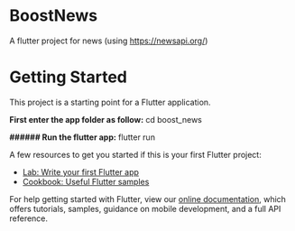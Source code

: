 # BoostNews

A flutter project for news (using https://newsapi.org/)

# Getting Started

This project is a starting point for a Flutter application.

**First enter the app folder as follow:**
cd boost_news

**###### Run the flutter app:**
flutter run


A few resources to get you started if this is your first Flutter project:

- [Lab: Write your first Flutter app](https://flutter.dev/docs/get-started/codelab)
- [Cookbook: Useful Flutter samples](https://flutter.dev/docs/cookbook)

For help getting started with Flutter, view our
[online documentation](https://flutter.dev/docs), which offers tutorials,
samples, guidance on mobile development, and a full API reference.
